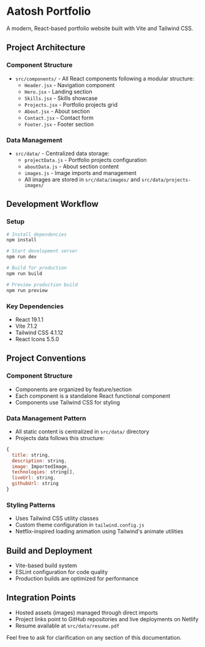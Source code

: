 # Aatosh Portfolio

A modern, React-based portfolio website built with Vite and Tailwind CSS.

## Project Architecture

### Component Structure

- `src/components/` - All React components following a modular structure:
  - `Header.jsx` - Navigation component
  - `Hero.jsx` - Landing section
  - `Skills.jsx` - Skills showcase
  - `Projects.jsx` - Portfolio projects grid
  - `About.jsx` - About section
  - `Contact.jsx` - Contact form
  - `Footer.jsx` - Footer section

### Data Management

- `src/data/` - Centralized data storage:
  - `projectData.js` - Portfolio projects configuration
  - `aboutData.js` - About section content
  - `images.js` - Image imports and management
  - All images are stored in `src/data/images/` and `src/data/projects-images/`

## Development Workflow

### Setup

```bash
# Install dependencies
npm install

# Start development server
npm run dev

# Build for production
npm run build

# Preview production build
npm run preview
```

### Key Dependencies

- React 19.1.1
- Vite 7.1.2
- Tailwind CSS 4.1.12
- React Icons 5.5.0

## Project Conventions

### Component Structure

- Components are organized by feature/section
- Each component is a standalone React functional component
- Components use Tailwind CSS for styling

### Data Management Pattern

- All static content is centralized in `src/data/` directory
- Projects data follows this structure:

```javascript
{
  title: string,
  description: string,
  image: ImportedImage,
  technologies: string[],
  liveUrl: string,
  githubUrl: string
}
```

### Styling Patterns

- Uses Tailwind CSS utility classes
- Custom theme configuration in `tailwind.config.js`
- Netflix-inspired loading animation using Tailwind's animate utilities

## Build and Deployment

- Vite-based build system
- ESLint configuration for code quality
- Production builds are optimized for performance

## Integration Points

- Hosted assets (images) managed through direct imports
- Project links point to GitHub repositories and live deployments on Netlify
- Resume available at `src/data/resume.pdf`

Feel free to ask for clarification on any section of this documentation.
